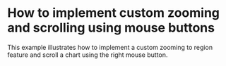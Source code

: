 # How to implement custom zooming and scrolling using mouse buttons


This example illustrates how to implement a custom zooming to region feature and scroll a chart using the right mouse button.

<br/>


